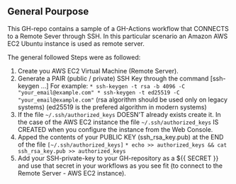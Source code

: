 ## General Pourpose

This GH-repo contains a sample of a GH-Actions workflow that CONNECTS to a Remote Sever through SSH.
In this particular scenario an Amazon AWS EC2 Ubuntu instance is used as remote server.

The general followed Steps were as followed:

1. Create you AWS EC2 Virtual Machine (Remote Server).
2. Generate a PAIR (public / private) SSH Key through the command [ssh-keygen ...]
    For example:
        ```
        * ssh-keygen -t rsa -b 4096 -C "your_email@example.com"
        * ssh-keygen -t ed25519 -C "your_email@example.com"
        ```
    (rsa algorithm should be used only on legacy systems)
    (ed25519 is the prefered algorithm in modern systems)
3. If the file `~/.ssh/authorized_keys` DOESN'T already exists create it.
    In the case of the AWS EC2 instance the file `~/.ssh/authorized_keys` IS CREATED when you configure 
    the instance from the Web Console.
4. Apped the contents of your PUBLIC KEY (ssh_rsa_key.pub) at the END of the file 
    `[~/.ssh/authorized_keys]`
        ```
        * echo >> authorized_keys && cat ssh_rsa_key.pub >> authorized_keys
        ```
5. Add your SSH-private-key to your GH-repository as a ${{ SECRET }} and use that
    secret in your workflows as you see fit (to connect to the Remote Server - AWS EC2 instance).
